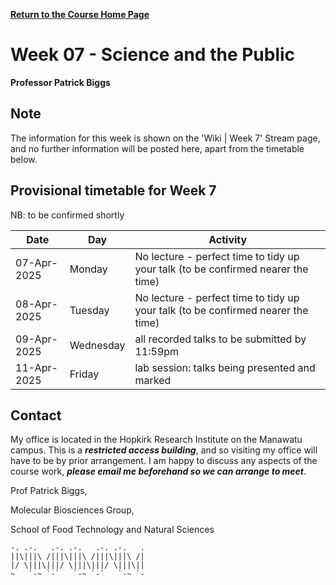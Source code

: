 **[Return to the Course Home Page](../index.html)**

<!-- ### 03-Feb-2025: This page is currently a work in progress, and requires checking before being worked through for the course. -->

# Week 07 - Science and the Public

**Professor Patrick Biggs**

## Note

The information for this week is shown on the 'Wiki \| Week 7' Stream page, and no further information will be posted here, apart from the timetable below.


## Provisional timetable for Week 7

NB: to be confirmed shortly

| Date 	| Day 	| Activity 	|
|---	|---	|---	|
| 07-Apr-2025 	| Monday 	| No lecture - perfect time to tidy up your talk (to be confirmed nearer the time) 	|
| 08-Apr-2025 	| Tuesday 	| No lecture - perfect time to tidy up your talk (to be confirmed nearer the time) 	|
| 09-Apr-2025 	| Wednesday 	| all recorded talks to be submitted by 11:59pm 	|
| 11-Apr-2025	| Friday 	| lab session: talks being presented and marked  	|


## Contact

My office is located in the Hopkirk Research Institute on the Manawatu campus.  This is a _**restricted access building**_, and so visiting my office will have to be by prior arrangement.  I am happy to discuss any aspects of the course work, _**please email me beforehand so we can arrange to meet**_.

Prof Patrick Biggs,

Molecular Biosciences Group,

School of Food Technology and Natural Sciences

```
-. .-.   .-. .-.   .-. .-.   .
||\|||\ /|||\|||\ /|||\|||\ /|
|/ \|||\|||/ \|||\|||/ \|||\||
~   `-~ `-`   `-~ `-`   `-~ `-
```
